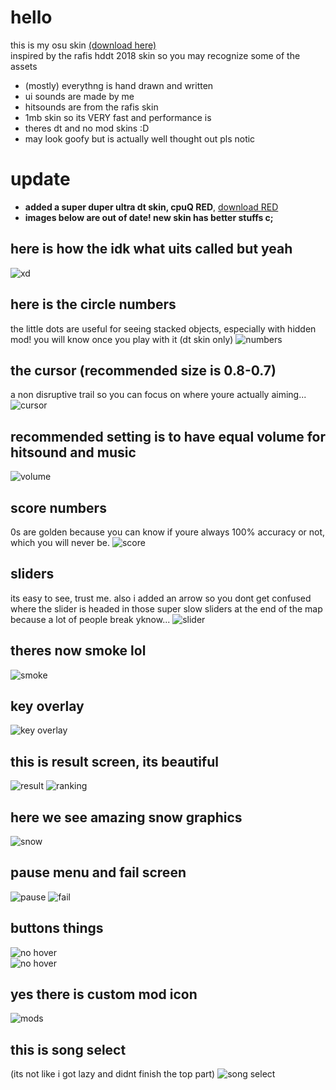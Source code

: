 # hello
this is my osu skin [(download here)](https://github.com/cpuQ/skin/releases/latest)  
inspired by the rafis hddt 2018 skin so you may recognize some of the assets
- (mostly) everythng is hand drawn and written
- ui sounds are made by me
- hitsounds are from the rafis skin
- 1mb skin so its VERY fast and performance is 
- theres dt and no mod skins :D
- may look goofy but is actually well thought out pls notic

# update
- **added a super duper ultra dt skin, cpuQ RED**, [download RED](https://github.com/cpuQ/skin/releases/tag/red-1.1)  
- **images below are out of date! new skin has better stuffs c;**

## here is how the idk what uits called but yeah
![xd](https://github.com/cpuQ/skin/blob/main/images/2023-07-19%2013.13.49.png)

## here is the circle numbers
the little dots are useful for seeing stacked objects, especially with hidden mod! you will know once you play with it (dt skin only)
![numbers](https://github.com/cpuQ/skin/blob/main/images/numbers.png)

## the cursor (recommended size is 0.8-0.7)
a non disruptive trail so you can focus on where youre actually aiming...
![cursor](https://github.com/cpuQ/skin/blob/main/images/cursor.png)

## recommended setting is to have equal volume for hitsound and music
![volume](https://github.com/cpuQ/skin/blob/main/images/settings.png)

## score numbers
0s are golden because you can know if youre always 100% accuracy or not, which you will never be.
![score](https://github.com/cpuQ/skin/blob/main/images/score.png)

## sliders
its easy to see, trust me. also i added an arrow so you dont get confused where the slider is headed in those super slow sliders at the end of the map because a lot of people break yknow...
![slider](https://github.com/cpuQ/skin/blob/main/images/slider.png)

## theres now smoke lol
![smoke](https://github.com/cpuQ/skin/blob/main/images/smoke.png)

## key overlay
![key overlay](https://github.com/cpuQ/skin/blob/main/images/keyoverlay.png)

## this is result screen, its beautiful
![result](https://github.com/cpuQ/skin/blob/main/images/results.png)
![ranking](https://github.com/cpuQ/skin/blob/main/images/ranking.png)

## here we see amazing snow graphics
![snow](https://github.com/cpuQ/skin/blob/main/images/snow.png)

## pause menu and fail screen
![pause](https://github.com/cpuQ/skin/blob/main/images/pause.png)
![fail](https://github.com/cpuQ/skin/blob/main/images/fail.png)

## buttons things
![no hover](https://github.com/cpuQ/skin/blob/main/images/buttons.png)  
![no hover](https://github.com/cpuQ/skin/blob/main/images/hover.png)

## yes there is custom mod icon
![mods](https://github.com/cpuQ/skin/blob/main/images/mods.png)

## this is song select
(its not like i got lazy and didnt finish the top part)
![song select](https://github.com/cpuQ/skin/blob/main/images/main.png)
